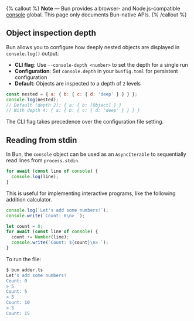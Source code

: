 {% callout %}
**Note** — Bun provides a browser- and Node.js-compatible [console](https://developer.mozilla.org/en-US/docs/Web/API/console) global. This page only documents Bun-native APIs.
{% /callout %}

## Object inspection depth

Bun allows you to configure how deeply nested objects are displayed in `console.log()` output:

- **CLI flag**: Use `--console-depth <number>` to set the depth for a single run
- **Configuration**: Set `console.depth` in your `bunfig.toml` for persistent configuration
- **Default**: Objects are inspected to a depth of `2` levels

```js
const nested = { a: { b: { c: { d: 'deep' } } } };
console.log(nested);
// Default (depth 2): { a: { b: [Object] } }
// With depth 4: { a: { b: { c: { d: 'deep' } } } }
```

The CLI flag takes precedence over the configuration file setting.

## Reading from stdin

In Bun, the `console` object can be used as an `AsyncIterable` to sequentially read lines from `process.stdin`.

```ts
for await (const line of console) {
  console.log(line);
}
```

This is useful for implementing interactive programs, like the following addition calculator.

```ts#adder.ts
console.log(`Let's add some numbers!`);
console.write(`Count: 0\n> `);

let count = 0;
for await (const line of console) {
  count += Number(line);
  console.write(`Count: ${count}\n> `);
}
```

To run the file:

```bash
$ bun adder.ts
Let's add some numbers!
Count: 0
> 5
Count: 5
> 5
Count: 10
> 5
Count: 15
```
